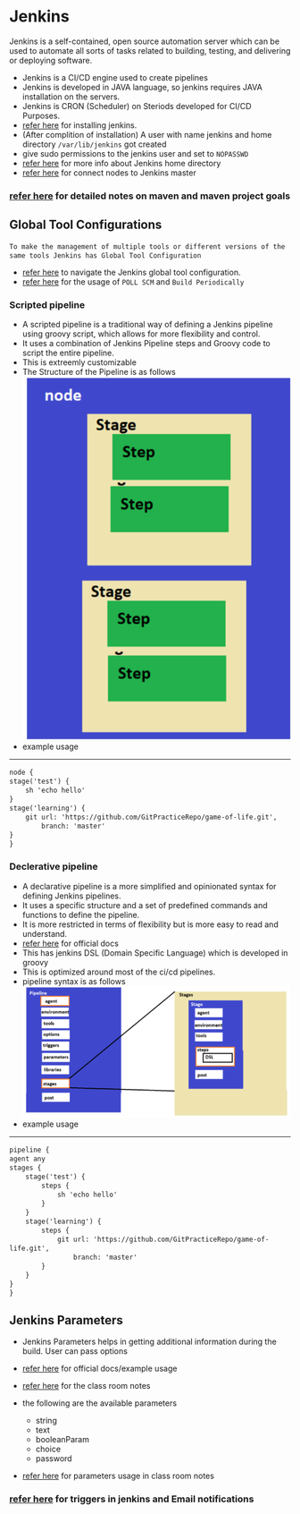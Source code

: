 # Jenkins

 Jenkins is a self-contained, open source automation server which can be used to automate all sorts of tasks related to building, testing, and delivering or deploying software.

* Jenkins is a CI/CD engine used to create pipelines
* Jenkins is developed in JAVA language, so jenkins requires JAVA installation on the servers.
* Jenkins is CRON (Scheduler) on Steriods developed for CI/CD Purposes.
* [refer here](https://directdevops.blog/2022/09/17/devops-classroomnotes-17-sep-2022/) for installing jenkins.
* (After complition of installation) A user with name jenkins and home directory `/var/lib/jenkins` got created
* give sudo permissions to the jenkins user and set to `NOPASSWD`
*  [refer here](https://directdevops.blog/2022/09/17/devops-classroomnotes-17-sep-2022-2/) for more info about Jenkins home directory
*   [refer here](https://directdevops.blog/2022/09/17/devops-classroomnotes-17-sep-2022-2/) for connect nodes to Jenkins master
###  [refer here](https://directdevops.blog/2022/09/18/devops-classroomnotes-18-sep-2022/) for detailed notes on maven and maven project goals
## Global Tool Configurations
    To make the management of multiple tools or different versions of the same tools Jenkins has Global Tool Configuration
* [refer here](https://directdevops.blog/2022/09/22/devops-classroomnotes-22-sep-2022/) to navigate the Jenkins global tool configuration.
* [refer here](https://directdevops.blog/2022/09/24/devops-classroomnotes-24-sep-2022/) for the usage of `POLL SCM` and `Build Periodically`
### Scripted pipeline
* A scripted pipeline is a traditional way of defining a Jenkins pipeline using groovy script, which allows for more flexibility and control.
* It uses a combination of Jenkins Pipeline steps and Groovy code to script the entire pipeline.
* This is extreemly customizable
* The Structure of the Pipeline is as follows
   ![Image](./Images/jenkins1.png)
* example usage
---
    node {
    stage('test') {
        sh 'echo hello'
    }
    stage('learning') {
        git url: 'https://github.com/GitPracticeRepo/game-of-life.git',
            branch: 'master'
    }
    }
### Declerative pipeline
* A declarative pipeline is a more simplified and opinionated syntax for defining Jenkins pipelines.
* It uses a specific structure and a set of predefined commands and functions to define the pipeline.
* It is more restricted in terms of flexibility but is more easy to read and understand.
* [refer here](https://www.jenkins.io/doc/book/pipeline/syntax/) for official docs
* This has jenkins DSL (Domain Specific Language) which is developed in groovy
* This is optimized around most of the ci/cd pipelines.
* pipeline syntax is as follows ![Image](./Images/jenkins2.png)
* example usage
---
    pipeline {
    agent any
    stages {
        stage('test') {
            steps {
                sh 'echo hello'
            }
        }
        stage('learning') {
            steps {
                git url: 'https://github.com/GitPracticeRepo/game-of-life.git', 
                    branch: 'master'
            }
        }
    }
    }
## Jenkins Parameters
* Jenkins Parameters helps in getting additional information during the build. User can pass options
* [refer here](https://www.jenkins.io/doc/book/pipeline/syntax/#parameters-example) for official docs/example usage 
* [refer here](https://directdevops.blog/2022/09/27/devops-classroomnotes-27-sep-2022/) for the class room notes
* the following are the available parameters

    * string
    * text
    * booleanParam
    * choice
    * password
*  [refer here](https://github.com/GitPracticeRepo/spring-petclinic/commit/aa9c7d0b5ddbb27efc680c69a339ab8d3253fe4d) for parameters usage in class room notes
### [refer here](https://directdevops.blog/2022/09/27/devops-classroomnotes-27-sep-2022/) for triggers in jenkins and Email notifications
